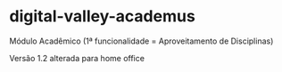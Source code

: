# digital-valley-academus
Módulo Acadêmico (1ª funcionalidade = Aproveitamento de Disciplinas) 

Versão 1.2 alterada para home office
